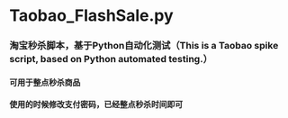 # Taobao_FlashSale.py
### 淘宝秒杀脚本，基于Python自动化测试（This is a Taobao spike script, based on Python automated testing.）
#### 可用于整点秒杀商品
#### 使用的时候修改支付密码，已经整点秒杀时间即可
